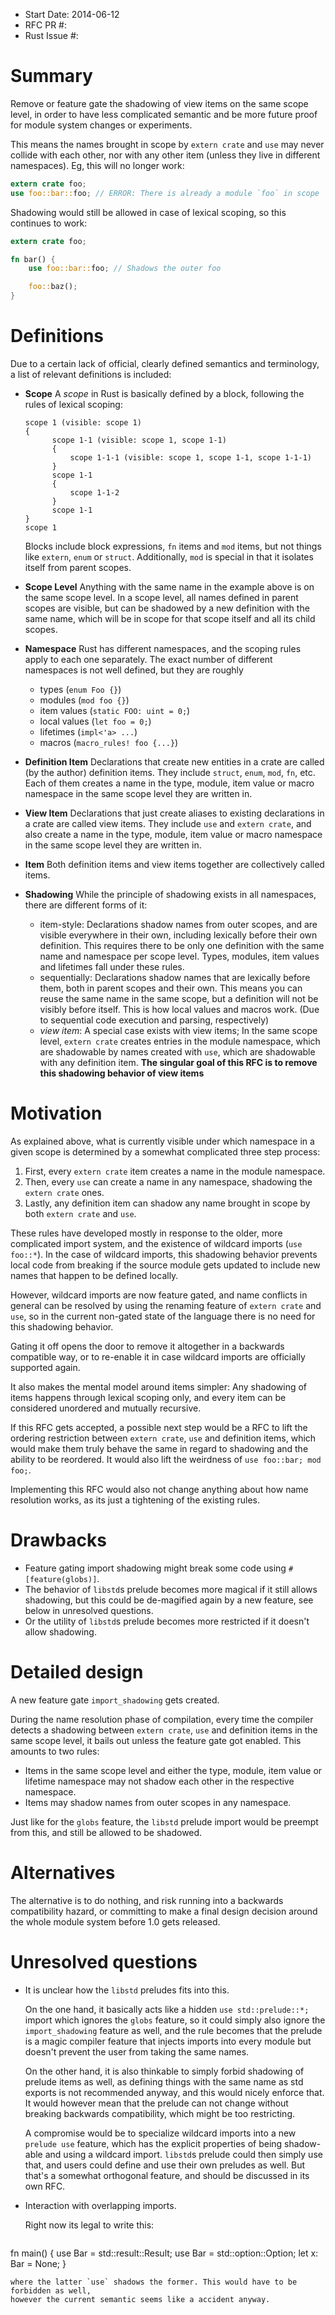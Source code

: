 - Start Date: 2014-06-12
- RFC PR #:
- Rust Issue #:

# Summary

Remove or feature gate the shadowing of view items on the same scope level, in order to have less
complicated semantic and be more future proof for module system changes or experiments.

This means the names brought in scope by `extern crate` and `use` may never collide with
each other, nor with any other item (unless they live in different namespaces).
Eg, this will no longer work:

```rust
extern crate foo;
use foo::bar::foo; // ERROR: There is already a module `foo` in scope
```

Shadowing would still be allowed in case of lexical scoping, so this continues to work:

```rust
extern crate foo;

fn bar() {
    use foo::bar::foo; // Shadows the outer foo

    foo::baz();
}

```
# Definitions
Due to a certain lack of official, clearly defined semantics and terminology, a list of relevant
definitions is included:

- __Scope__
  A _scope_ in Rust is basically defined by a block, following the rules of lexical
  scoping:

  ```
  scope 1 (visible: scope 1)
  {
        scope 1-1 (visible: scope 1, scope 1-1)
        {
            scope 1-1-1 (visible: scope 1, scope 1-1, scope 1-1-1)
        }
        scope 1-1
        {
            scope 1-1-2
        }
        scope 1-1
  }
  scope 1
  ```

  Blocks include block expressions, `fn` items and `mod` items, but not things like
  `extern`, `enum` or `struct`. Additionally, `mod` is special in that it isolates itself from
  parent scopes.
- __Scope Level__
  Anything with the same name in the example above is on the same scope level.
  In a scope level, all names defined in parent scopes are visible, but can be shadowed
  by a new definition with the same name, which will be in scope for that scope itself and all its
  child scopes.
- __Namespace__
  Rust has different namespaces, and the scoping rules apply to each one separately.
  The exact number of different namespaces is not well defined, but they are roughly
  - types (`enum Foo {}`)
  - modules (`mod foo {}`)
  - item values (`static FOO: uint = 0;`)
  - local values (`let foo = 0;`)
  - lifetimes (`impl<'a> ...`)
  - macros (`macro_rules! foo {...}`)
- __Definition Item__
  Declarations that create new entities in a crate are called (by the author)
  definition items. They include `struct`, `enum`, `mod`, `fn`, etc.
  Each of them creates a name in the type, module, item value or macro namespace in the same
  scope level they are written in.
- __View Item__
  Declarations that just create aliases to existing declarations in a crate are called
  view items. They include `use` and `extern crate`, and also create a name in the type,
  module, item value or macro namespace in the same scope level they are written in.
- __Item__
  Both definition items and view items together are collectively called items.
- __Shadowing__
  While the principle of shadowing exists in all namespaces, there are different forms of it:
  - item-style: Declarations shadow names from outer scopes, and are visible everywhere in their
    own, including lexically before their own definition.
    This requires there to be only one definition with the same name and namespace per scope level.
    Types, modules, item values and lifetimes fall under these rules.
  - sequentially: Declarations shadow names that are lexically before them, both in parent scopes
    and their own. This means you can reuse the same name in the same scope, but a definition
    will not be visibly before itself. This is how local values and macros work.
    (Due to sequential code execution and parsing, respectively)
  - _view item_:
    A special case exists with view items; In the same scope level,
    `extern crate` creates entries in the module namespace, which are shadowable by names created
    with `use`, which are shadowable with any definition item.
    __The singular goal of this RFC is to remove this shadowing behavior of view items__

# Motivation

As explained above, what is currently visible under which namespace in a given scope is determined
by a somewhat complicated three step process:

1. First, every `extern crate` item creates a name in the module namespace.
2. Then, every `use` can create a name in any namespace,
   shadowing the `extern crate` ones.
3. Lastly, any definition item can shadow any name brought in scope by both `extern crate` and `use`.

These rules have developed mostly in response to the older, more complicated import system, and
the existence of wildcard imports (`use foo::*`).
In the case of wildcard imports, this shadowing behavior prevents local code from breaking if the
source module gets updated to include new names that happen to be defined locally.

However, wildcard imports are now feature gated, and name conflicts in general can be resolved by
using the renaming feature of `extern crate` and `use`, so in the current non-gated state
of the language there is no need for this shadowing behavior.

Gating it off opens the door to remove it altogether in a backwards compatible way, or to
re-enable it in case wildcard imports are officially supported again.

It also makes the mental model around items simpler: Any shadowing of items happens through
lexical scoping only, and every item can be considered unordered and mutually recursive.

If this RFC gets accepted, a possible next step would be a RFC to lift the ordering restriction
between `extern crate`, `use` and definition items, which would make them truly behave the same in
regard to shadowing and the ability to be reordered. It would also lift the weirdness of
`use foo::bar; mod foo;`.

Implementing this RFC would also not change anything about how name resolution works, as its just
a tightening of the existing rules.

# Drawbacks

- Feature gating import shadowing might break some code using `#[feature(globs)]`.
- The behavior of `libstd`s prelude becomes more magical if it still allows shadowing,
  but this could be de-magified again by a new feature, see below in unresolved questions.
- Or the utility of `libstd`s prelude becomes more restricted if it doesn't allow shadowing.

# Detailed design

A new feature gate `import_shadowing` gets created.

During the name resolution phase of compilation, every time the compiler detects a shadowing
between `extern crate`, `use` and definition items in the same scope level,
it bails out unless the feature gate got enabled. This amounts to two rules:

- Items in the same scope level and either the type, module, item value or lifetime namespace
  may not shadow each other in the respective namespace.
- Items may shadow names from outer scopes in any namespace.

Just like for the `globs` feature, the `libstd` prelude import would be preempt from this,
and still be allowed to be shadowed.

# Alternatives

The alternative is to do nothing, and risk running into a backwards compatibility hazard,
or committing to make a final design decision around the whole module system before 1.0 gets
released.

# Unresolved questions

- It is unclear how the `libstd` preludes fits into this.

  On the one hand, it basically acts like a hidden `use std::prelude::*;` import
  which ignores the `globs` feature, so it could simply also ignore the
  `import_shadowing` feature as well, and the rule becomes that the prelude is a magic
  compiler feature that injects imports into every module but doesn't prevent the user
  from taking the same names.

  On the other hand, it is also thinkable to simply forbid shadowing of prelude items as well,
  as defining things with the same name as std exports is not recommended anyway, and this would
  nicely enforce that. It would however mean that the prelude can not change without breaking
  backwards compatibility, which might be too restricting.

  A compromise would be to specialize wildcard imports into a new `prelude use` feature, which
  has the explicit properties of being shadow-able and using a wildcard import. `libstd`s prelude
  could then simply use that, and users could define and use their own preludes as well.
  But that's a somewhat orthogonal feature, and should be discussed in its own RFC.

- Interaction with overlapping imports.

  Right now its legal to write this:
  ```rust
fn main() {
        use Bar = std::result::Result;
        use Bar = std::option::Option;
        let x: Bar<uint> = None;
}
  ```
  where the latter `use` shadows the former. This would have to be forbidden as well,
  however the current semantic seems like a accident anyway.
